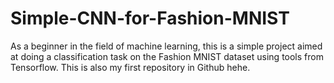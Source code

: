# Simple-CNN-for-Fashion-MNIST
As a beginner in the field of machine learning, this is a simple project aimed at doing a classification task on the Fashion MNIST dataset using tools from Tensorflow. This is also my first repository in Github hehe.
